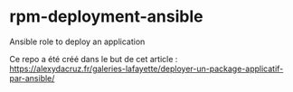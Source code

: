 # rpm-deployment-ansible
Ansible role to deploy an application

Ce repo a été créé dans le but de cet article : 
https://alexydacruz.fr/galeries-lafayette/deployer-un-package-applicatif-par-ansible/
